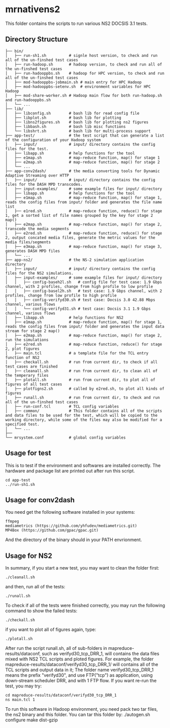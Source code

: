 mrnativens2
===========

This folder contains the scripts to run various NS2 DOCSIS 3.1 tests.


Directory Structure
-------------------

    ├── bin/
    │   ├── run-sh1.sh          # signle host version, to check and run all of the un-finshed test cases
    │   ├── run-hadoop.sh       # hadoop version, to check and run all of the un-finshed test cases
    │   ├── run-hadooppbs.sh    # hadoop for HPC version, to check and run all of the un-finshed test cases
    │   ├── mod-hadooppbs-jobmain.sh # main entry for HPC Hadoop
    │   ├── mod-hadooppbs-setenv.sh  # environment variables for HPC Hadoop
    │   ├── mod-share-worker.sh # Hadoop main flow for both run-hadoop.sh and run-hadooppbs.sh
    │   └── ...
    ├── lib/
    │   ├── libconfig.sh        # bash lib for read config file
    │   ├── libplot.sh          # bash lib for plotting
    │   ├── libns2figures.sh    # bash lib for plotting ns2 figures
    │   ├── libbash.sh          # bash lib misc functions
    │   └── libshrt.sh          # bash lib for multi-process support
    ├── app-test/               # the test script that can generate a list of the configuration of your Hadoop system
    │   ├── input/              # input/ directory contains the config files for the test.
    │   ├── libapp.sh           # help functions for the tool
    │   ├── e1map.sh            # map-reduce function, map() for stage 1
    │   ├── e2map.sh            # map-reduce function, map() for stage 2
    │   └── ...
    ├── app-conv2dash/          # the media converting tools for Dynamic Adaptive Streaming over HTTP
    │   ├── input/              # input/ directory contains the config files for the DASH MPD transcodes.
    │   ├── input-examples/     # some example files for input/ directory
    │   ├── libapp.sh           # help functions for the tool
    │   ├── e1map.sh            # map-reduce function, map() for stage 1, reads the config files from input/ folder and generates the file name list
    │   ├── e1red.sh            # map-reduce function, reduce() for stage 1, get a sorted list of file names grouped by the key for stage 2 map()
    │   ├── e2map.sh            # map-reduce function, map() for stage 2, transcode the media segments
    │   ├── e2red.sh            # map-reduce function, reduce() for stage 2, output concated media files, generate the metric values for the media files/segments
    │   ├── e3map.sh            # map-reduce function, map() for stage 3, generates DASH MPD files
    │   └── ...
    ├── app-ns2/                # the NS-2 simulation application directory
    │   ├── input/              # input/ directory contains the config files for the NS2 simulations.
    │   ├── input-examples/     # some example files for input/ directory
    │   │   ├── config-baseh2l.sh   # config file for test case: 1.9 Gbps channel, with 2 profiles, change from high profile to low profile
    │   │   ├── config-basel2h.sh   # test case: 1.9 Gbps channel, with 2 profiles, change from low profile to high profile
    │   │   ├── config-verifyd30.sh # test case: Docsis 3.0 42.88 Mbps channel, various flows
    │   │   └── config-verifyd31.sh # test case: Docsis 3.1 1.9 Gbps channel, various flows
    │   ├── libapp.sh           # help functions for NS2
    │   ├── e1map.sh            # map-reduce function, map() for stage 1, reads the config files from input/ folder and generates the input data stream for stage 2 map()
    │   ├── e2map.sh            # map-reduce function, map() for stage 2, run the simulations
    │   ├── e2red.sh            # map-reduce function, reduce() for stage 2, plot figures
    │   ├── main.tcl            # a template file for the TCL entry function of NS2
    │   ├── checkall.sh         # run from current dir, to check if all test cases are finished
    │   ├── cleanall.sh         # run from current dir, to clean all of the temperary files
    │   ├── plotall.sh          # run from current dir, to plot all of figures of all test cases
    │   ├── plotfigns2.sh       # called by e2red.sh, to plot all kinds of figures
    │   ├── runall.sh           # run from current dir, to check and run all of the un-finshed test cases
    │   ├── run-conf.tcl        # TCL config variables
    │   ├── common/             # This folder contains all of the scripts and data files to be used for the test, which will be copied to the working directory, while some of the files may also be modified for a specified test.
    │   └── ...
    ├── 
    └── mrsystem.conf           # global config variables


Usage for test
--------------

This is to test if the environment and softwares are installed correctly.
The hardware and package list are printed out after run this script.

    cd app-test
    ../run-sh1.sh


Usage for conv2dash
-------------------
You need get the following software installed in your systems:

    ffmpeg
    mediametrics (https://github.com/yhfudev/mediametrics.git)
    MP4Box (https://github.com/gpac/gpac.git)

And the directory of the binary should in your PATH envrionment.




Usage for NS2
-------------

In summary, if you start a new test, you may want to clean the folder first:

    ./cleanall.sh

and then, run all of the tests:

    ./runall.sh

To check if all of the tests were finished correctly, you may run the following command to show the failed tests:

    ./checkall.sh

if you want to plot all of figures again, type:

    ./plotall.sh



After run the script runall.sh, all of sub-folders in mapreduce-results/dataconf, such as verifyd30_tcp_DRR_1, will contains the data files mixed with NS2 TCL scripts and ploted figures.
For example, the folder mapreduce-results/dataconf/verifyd30_tcp_DRR_1/ will contains all of the TCL scripts and output data in it;
The folder name verifyd30_tcp_DRR_1 means the prefix "verifyd30", and use FTP("tcp") as application, using down-stream scheduler DRR, and with 1 FTP flow.
If you want re-run the test, you may try:

    cd mapreduce-results/dataconf/verifyd30_tcp_DRR_1
    ns main.tcl 1


To run this software in Hadoop environment, you need pack two tar files, the ns2 binary and this folder.
You can tar this folder by:
    ./autogen.sh
    configure
    make dist-gzip

